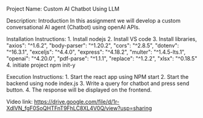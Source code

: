 Project Name: Custom AI Chatbot Using LLM

Description: Introduction
In this assignment we will develop a custom conversational AI agent (Chatbot) using openAI
APIs. 

Installation Instructions: 
    1. Install nodejs
    2. Install VS code
    3. Install libraries, 
        "axios": "^1.6.2",
        "body-parser": "^1.20.2",
        "cors": "^2.8.5",
        "dotenv": "^16.3.1",
        "exceljs": "^4.4.0",
        "express": "^4.18.2",
        "multer": "^1.4.5-lts.1",
        "openai": "^4.20.0",
        "pdf-parse": "^1.1.1",
        "replace": "^1.2.2",
        "xlsx": "^0.18.5"
    4. initiate project npm init-y

Execution Instructions: 
    1. Start the react app using NPM start
    2. Start the backend using node index.js
    3. Write a query for chatbot and press send button.
    4. The response will be displayed on the frontend.

Video link: https://drive.google.com/file/d/1r-XdlVN_fgF0SoQHTFnT9FhLC8XL4V0Q/view?usp=sharing
